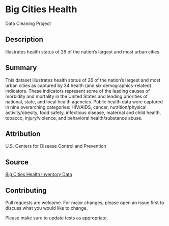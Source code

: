 # Big Cities Health
Data Cleaning Project

## Description
Illustrates health status of 26 of the nation’s largest and most urban cities.
    
## Summary
This dataset illustrates health status of 26 of the nation’s largest and most urban cities as captured by 34 health (and six demographics-related) indicators. These indicators represent some of the leading causes of morbidity and mortality in the United States and leading priorities of national, state, and local health agencies. Public health data were captured in nine overarching categories: HIV/AIDS, cancer, nutrition/physical activity/obesity, food safety, infectious disease, maternal and child health, tobacco, injury/violence, and behavioral health/substance abuse.

## Attribution
U.S. Centers for Disease Control and Prevention

## Source
[Big Cities Health Inventory Data](https://bchi.bigcitieshealth.org/)

## Contributing
Pull requests are welcome. For major changes, please open an issue first to discuss what you would like to change.

Please make sure to update tests as appropriate.
